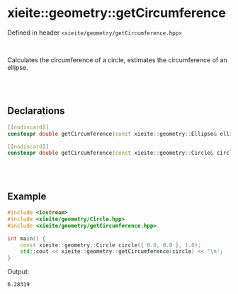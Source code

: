 # xieite::geometry::getCircumference
Defined in header `<xieite/geometry/getCircumference.hpp>`

<br/>

Calculates the circumference of a circle, estimates the circumference of an ellipse.

<br/><br/>

## Declarations
```cpp
[[nodiscard]]
constexpr double getCircumference(const xieite::geometry::Ellipse& ellipse) noexcept;
```
```cpp
[[nodiscard]]
constexpr double getCircumference(const xieite::geometry::Circle& circle) noexcept;
```

<br/><br/>

## Example
```cpp
#include <iostream>
#include <xieite/geometry/Circle.hpp>
#include <xieite/geometry/getCircumference.hpp>

int main() {
	const xieite::geometry::Circle circle({ 0.0, 0.0 }, 1.0);
	std::cout << xieite::geometry::getCircumference(circle) << '\n';
}
```
Output:
```
6.28319
```
